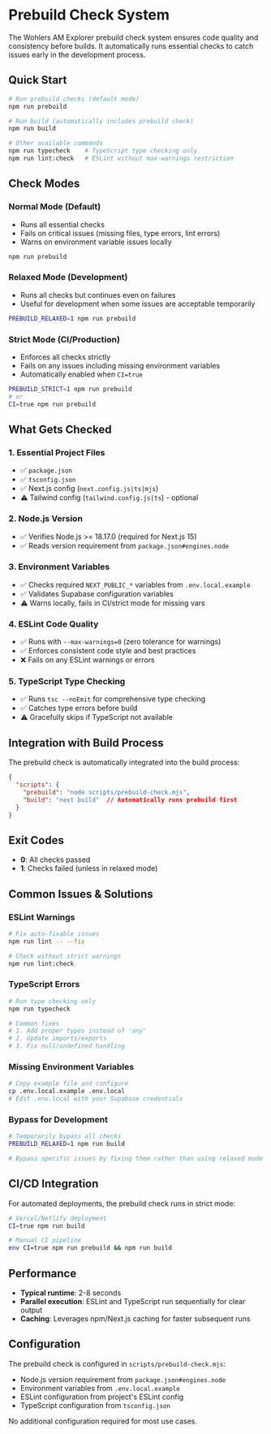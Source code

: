 # Prebuild Check System

The Wohlers AM Explorer prebuild check system ensures code quality and consistency before builds. It automatically runs essential checks to catch issues early in the development process.

## Quick Start

```bash
# Run prebuild checks (default mode)
npm run prebuild

# Run build (automatically includes prebuild check)
npm run build

# Other available commands
npm run typecheck    # TypeScript type checking only
npm run lint:check   # ESLint without max-warnings restriction
```

## Check Modes

### Normal Mode (Default)
- Runs all essential checks
- Fails on critical issues (missing files, type errors, lint errors)
- Warns on environment variable issues locally

```bash
npm run prebuild
```

### Relaxed Mode (Development)
- Runs all checks but continues even on failures
- Useful for development when some issues are acceptable temporarily

```bash
PREBUILD_RELAXED=1 npm run prebuild
```

### Strict Mode (CI/Production)
- Enforces all checks strictly
- Fails on any issues including missing environment variables
- Automatically enabled when `CI=true`

```bash
PREBUILD_STRICT=1 npm run prebuild
# or
CI=true npm run prebuild
```

## What Gets Checked

### 1. Essential Project Files
- ✅ `package.json`
- ✅ `tsconfig.json`
- ✅ Next.js config (`next.config.js|ts|mjs`)
- ⚠️ Tailwind config (`tailwind.config.js|ts`) - optional

### 2. Node.js Version
- ✅ Verifies Node.js >= 18.17.0 (required for Next.js 15)
- ✅ Reads version requirement from `package.json#engines.node`

### 3. Environment Variables
- ✅ Checks required `NEXT_PUBLIC_*` variables from `.env.local.example`
- ✅ Validates Supabase configuration variables
- ⚠️ Warns locally, fails in CI/strict mode for missing vars

### 4. ESLint Code Quality
- ✅ Runs with `--max-warnings=0` (zero tolerance for warnings)
- ✅ Enforces consistent code style and best practices
- ❌ Fails on any ESLint warnings or errors

### 5. TypeScript Type Checking
- ✅ Runs `tsc --noEmit` for comprehensive type checking
- ✅ Catches type errors before build
- ⚠️ Gracefully skips if TypeScript not available

## Integration with Build Process

The prebuild check is automatically integrated into the build process:

```json
{
  "scripts": {
    "prebuild": "node scripts/prebuild-check.mjs",
    "build": "next build"  // Automatically runs prebuild first
  }
}
```

## Exit Codes

- **0**: All checks passed
- **1**: Checks failed (unless in relaxed mode)

## Common Issues & Solutions

### ESLint Warnings
```bash
# Fix auto-fixable issues
npm run lint -- --fix

# Check without strict warnings
npm run lint:check
```

### TypeScript Errors
```bash
# Run type checking only
npm run typecheck

# Common fixes
# 1. Add proper types instead of 'any'
# 2. Update imports/exports
# 3. Fix null/undefined handling
```

### Missing Environment Variables
```bash
# Copy example file and configure
cp .env.local.example .env.local
# Edit .env.local with your Supabase credentials
```

### Bypass for Development
```bash
# Temporarily bypass all checks
PREBUILD_RELAXED=1 npm run build

# Bypass specific issues by fixing them rather than using relaxed mode
```

## CI/CD Integration

For automated deployments, the prebuild check runs in strict mode:

```bash
# Vercel/Netlify deployment
CI=true npm run build

# Manual CI pipeline
env CI=true npm run prebuild && npm run build
```

## Performance

- **Typical runtime**: 2-8 seconds
- **Parallel execution**: ESLint and TypeScript run sequentially for clear output
- **Caching**: Leverages npm/Next.js caching for faster subsequent runs

## Configuration

The prebuild check is configured in `scripts/prebuild-check.mjs`:

- Node.js version requirement from `package.json#engines.node`
- Environment variables from `.env.local.example`
- ESLint configuration from project's ESLint config
- TypeScript configuration from `tsconfig.json`

No additional configuration required for most use cases.